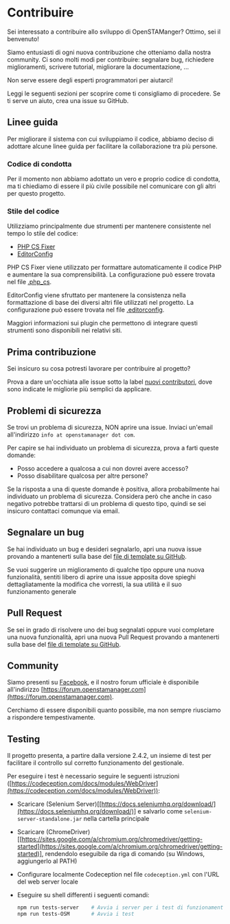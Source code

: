 # Contribuire

Sei interessato a contribuire allo sviluppo di OpenSTAManger? Ottimo, sei il benvenuto!

Siamo entusiasti di ogni nuova contribuzione che otteniamo dalla nostra community. Ci sono molti modi per contribuire: segnalare bug, richiedere miglioramenti, scrivere tutorial, migliorare la documentazione, ...

Non serve essere degli esperti programmatori per aiutarci!

Leggi le seguenti sezioni per scoprire come ti consigliamo di procedere. Se ti serve un aiuto, crea una issue su GitHub.

## Linee guida

Per migliorare il sistema con cui sviluppiamo il codice, abbiamo deciso di adottare alcune linee guida per facilitare la collaborazione tra più persone.

### Codice di condotta

Per il momento non abbiamo adottato un vero e proprio codice di condotta, ma ti chiediamo di essere il più civile possibile nel comunicare con gli altri per questo progetto.

### Stile del codice

Utilizziamo principalmente due strumenti per mantenere consistente nel tempo lo stile del codice:

* [PHP CS Fixer](https://github.com/FriendsOfPHP/PHP-CS-Fixer)
* [EditorConfig](http://editorconfig.org)

PHP CS Fixer viene utilizzato per formattare automaticamente il codice PHP e aumentare la sua comprensibilità. La configurazione può essere trovata nel file [.php\_cs](https://github.com/devcode-it/openstamanager/blob/master/.php\_cs).

EditorConfig viene sfruttato per mantenere la consistenza nella formattazione di base dei diversi altri file utilizzati nel progetto. La configurazione può essere trovata nel file [.editorconfig](https://github.com/devcode-it/openstamanager/blob/master/.editorconfig).

Maggiori informazioni sui plugin che permettono di integrare questi strumenti sono disponibili nei relativi siti.

## Prima contribuzione

Sei insicuro su cosa potresti lavorare per contribuire al progetto?

Prova a dare un'occhiata alle issue sotto la label [nuovi contributori](https://github.com/devcode-it/openstamanager/labels/nuovi%20contributori), dove sono indicate le migliorie più semplici da applicare.

## Problemi di sicurezza

Se trovi un problema di sicurezza, NON aprire una issue. Inviaci un'email all'indirizzo `info at openstamanager dot com`.

Per capire se hai individuato un problema di sicurezza, prova a farti queste domande:

* Posso accedere a qualcosa a cui non dovrei avere accesso?
* Posso disabilitare qualcosa per altre persone?

Se la risposta a una di queste domande è positiva, allora probabilmente hai individuato un problema di sicurezza. Considera però che anche in caso negativo potrebbe trattarsi di un problema di questo tipo, quindi se sei insicuro contattaci comunque via email.

## Segnalare un bug

Se hai individuato un bug e desideri segnalarlo, apri una nuova issue provando a mantenerti sulla base del [file di template su GitHub](https://github.com/devcode-it/openstamanager/blob/master/.github/ISSUE\_TEMPLATE.md).

Se vuoi suggerire un miglioramento di qualche tipo oppure una nuova funzionalità, sentiti libero di aprire una issue apposita dove spieghi dettagliatamente la modifica che vorresti, la sua utilità e il suo funzionamento generale

## Pull Request

Se sei in grado di risolvere uno dei bug segnalati oppure vuoi completare una nuova funzionalità, apri una nuova Pull Request provando a mantenerti sulla base del [file di template su GitHub](https://github.com/devcode-it/openstamanager/blob/master/.github/PULL\_REQUEST\_TEMPLATE.md).

## Community

Siamo presenti su [Facebook](https://www.facebook.com/openstamanager), e il nostro forum ufficiale è disponibile all'indirizzo [https://forum.openstamanager.com](https://forum.openstamanager.com).

Cerchiamo di essere disponibili quanto possibile, ma non sempre riusciamo a rispondere tempestivamente.

## Testing

Il progetto presenta, a partire dalla versione 2.4.2, un insieme di test per facilitare il controllo sul corretto funzionamento del gestionale.

Per eseguire i test è necessario seguire le seguenti istruzioni ([https://codeception.com/docs/modules/WebDriver](https://codeception.com/docs/modules/WebDriver)):

* Scaricare (Selenium Server)\[[https://docs.seleniumhq.org/download/](https://docs.seleniumhq.org/download/)] e salvarlo come `selenium-server-standalone.jar` nella cartella principale
* Scaricare (ChromeDriver)\[[https://sites.google.com/a/chromium.org/chromedriver/getting-started](https://sites.google.com/a/chromium.org/chromedriver/getting-started)], rendendolo eseguibile da riga di comando (su Windows, aggiungerlo al PATH)
* Configurare localmente Codeception nel file `codeception.yml` con l'URL del web server locale
*   Eseguire su shell differenti i seguenti comandi:

    ```bash
    npm run tests-server    # Avvia i server per i test di funzionamento grafico
    npm run tests-OSM       # Avvia i test
    ```
